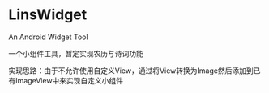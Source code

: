 # LinsWidget
An Android Widget Tool

一个小组件工具，暂定实现农历与诗词功能

实现思路：由于不允许使用自定义View，通过将View转换为Image然后添加到已有ImageView中来实现自定义小组件
